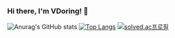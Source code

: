 ### Hi there, I'm VDoring! 👋

![Anurag's GitHub stats](https://github-readme-stats.vercel.app/api?username=VDoring&count_private=true&include_all_commits=true)
[![Top Langs](https://github-readme-stats.vercel.app/api/top-langs/?username=VDoring&layout=compact)](https://github.com/anuraghazra/github-readme-stats)
[![solved.ac프로필](http://mazassumnida.wtf/api/generate_badge?boj=VDoring)](https://solved.ac/VDoring)


<!--
**VDoring/VDoring** is a ✨ _special_ ✨ repository because its `README.md` (this file) appears on your GitHub profile.

Here are some ideas to get you started:

- 🔭 I’m currently working on ...
- 🌱 I’m currently learning ...
- 👯 I’m looking to collaborate on ...
- 🤔 I’m looking for help with ...
- 💬 Ask me about ...
- 📫 How to reach me: ...
- 😄 Pronouns: ...
- ⚡ Fun fact: ...
-->
